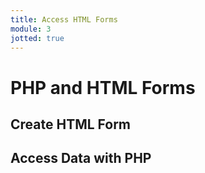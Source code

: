 ```yaml
---
title: Access HTML Forms
module: 3
jotted: true
---
```


# PHP and HTML Forms

## Create HTML Form

## Access Data with PHP
